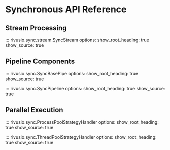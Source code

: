 # Synchronous API Reference

## Stream Processing

::: rivusio.sync.stream.SyncStream
    options:
      show_root_heading: true
      show_source: true

## Pipeline Components

::: rivusio.sync.SyncBasePipe
    options:
      show_root_heading: true
      show_source: true

::: rivusio.sync.SyncPipeline
    options:
      show_root_heading: true
      show_source: true

## Parallel Execution

::: rivusio.sync.ProcessPoolStrategyHandler
    options:
      show_root_heading: true
      show_source: true

::: rivusio.sync.ThreadPoolStrategyHandler
    options:
      show_root_heading: true
      show_source: true
